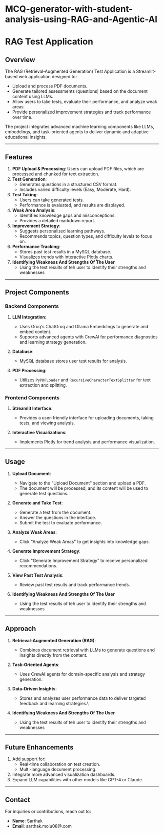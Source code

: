 # MCQ-generator-with-student-analysis-using-RAG-and-Agentic-AI

# RAG Test Application

## Overview

The RAG (Retrieval-Augmented Generation) Test Application is a Streamlit-based web application designed to:

- Upload and process PDF documents.
- Generate tailored assessments (questions) based on the document content using LLMs.
- Allow users to take tests, evaluate their performance, and analyze weak areas.
- Provide personalized improvement strategies and track performance over time.

The project integrates advanced machine learning components like LLMs, embeddings, and task-oriented agents to deliver dynamic and adaptive educational insights.

---

## Features

1. **PDF Upload & Processing**: Users can upload PDF files, which are processed and chunked for text extraction.
2. **Test Generation**:
   - Generates questions in a structured CSV format.
   - Includes varied difficulty levels (Easy, Moderate, Hard).
3. **Test Taking**:
   - Users can take generated tests.
   - Performance is evaluated, and results are displayed.
4. **Weak Area Analysis**:
   - Identifies knowledge gaps and misconceptions.
   - Provides a detailed markdown report.
5. **Improvement Strategy**:
   - Suggests personalized learning pathways.
   - Recommends topics, question types, and difficulty levels to focus on.
6. **Performance Tracking**:
   - Stores past test results in a MySQL database.
   - Visualizes trends with interactive Plotly charts.
7. **Identifying Weakness And Strengths Of The User**
   - Using the test results of teh user to identify their strengths and weaknesses

---

## Project Components

### Backend Components

1. **LLM Integration**:
   - Uses Groq's ChatGroq and Ollama Embeddings to generate and embed content.
   - Supports advanced agents with CrewAI for performance diagnostics and learning strategy generation.

2. **Database**:
   - MySQL database stores user test results for analysis.

3. **PDF Processing**:
   - Utilizes `PyPDFLoader` and `RecursiveCharacterTextSplitter` for text extraction and splitting.

### Frontend Components

1. **Streamlit Interface**:
   - Provides a user-friendly interface for uploading documents, taking tests, and viewing analysis.

2. **Interactive Visualizations**:
   - Implements Plotly for trend analysis and performance visualization.

---

## Usage

1. **Upload Document**:
   - Navigate to the "Upload Document" section and upload a PDF.
   - The document will be processed, and its content will be used to generate test questions.

2. **Generate and Take Test**:
   - Generate a test from the document.
   - Answer the questions in the interface.
   - Submit the test to evaluate performance.

3. **Analyze Weak Areas**:
   - Click "Analyze Weak Areas" to get insights into knowledge gaps.

4. **Generate Improvement Strategy**:
   - Click "Generate Improvement Strategy" to receive personalized recommendations.

5. **View Past Test Analysis**:
   - Review past test results and track performance trends.
  
6. **Identifying Weakness And Strengths Of The User**
   - Using the test results of teh user to identify their strengths and weaknesses

---

## Approach

1. **Retrieval-Augmented Generation (RAG)**:
   - Combines document retrieval with LLMs to generate questions and insights directly from the content.

2. **Task-Oriented Agents**:
   - Uses CrewAI agents for domain-specific analysis and strategy generation.

3. **Data-Driven Insights**:
   - Stores and analyzes user performance data to deliver targeted feedback and learning strategies.\

4. **Identifying Weakness And Strengths Of The User**
   - Using the test results of teh user to identify their strengths and weaknesses

---

## Future Enhancements

1. Add support for:
   - Real-time collaboration on test creation.
   - Multi-language document processing.
2. Integrate more advanced visualization dashboards.
3. Expand LLM capabilities with other models like GPT-4 or Claude.

---

## Contact

For inquiries or contributions, reach out to:
- **Name**: Sarthak
- **Email**: sarthak.molu08@.com



